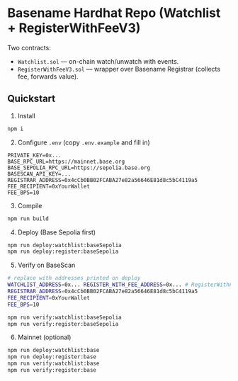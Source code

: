 # Basename Hardhat Repo (Watchlist + RegisterWithFeeV3)

Two contracts:

- `Watchlist.sol` — on-chain watch/unwatch with events.
- `RegisterWithFeeV3.sol` — wrapper over Basename Registrar (collects fee, forwards value).

## Quickstart

1. Install

```bash
npm i
```

2. Configure `.env` (copy `.env.example` and fill in)

```env
PRIVATE_KEY=0x...
BASE_RPC_URL=https://mainnet.base.org
BASE_SEPOLIA_RPC_URL=https://sepolia.base.org
BASESCAN_API_KEY=...
REGISTRAR_ADDRESS=0x4cCb0BB02FCABA27e82a56646E81d8c5bC4119a5
FEE_RECIPIENT=0xYourWallet
FEE_BPS=10
```

3. Compile

```bash
npm run build
```

4. Deploy (Base Sepolia first)

```bash
npm run deploy:watchlist:baseSepolia
npm run deploy:register:baseSepolia
```

5. Verify on BaseScan

```bash
# replace with addresses printed on deploy
WATCHLIST_ADDRESS=0x... REGISTER_WITH_FEE_ADDRESS=0x... # RegisterWithFeeV3
REGISTRAR_ADDRESS=0x4cCb0BB02FCABA27e82a56646E81d8c5bC4119a5
FEE_RECIPIENT=0xYourWallet
FEE_BPS=10

npm run verify:watchlist:baseSepolia
npm run verify:register:baseSepolia
```

6. Mainnet (optional)

```bash
npm run deploy:watchlist:base
npm run deploy:register:base
npm run verify:watchlist:base
npm run verify:register:base
```
